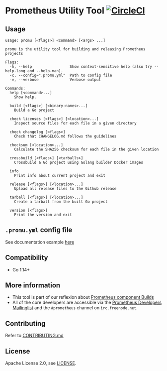 # Prometheus Utility Tool [![CircleCI](https://circleci.com/gh/prometheus/promu/tree/master.svg?style=shield)][circleci]

## Usage

```help
usage: promu [<flags>] <command> [<args> ...]

promu is the utility tool for building and releasing Prometheus projects

Flags:
  -h, --help                 Show context-sensitive help (also try --help-long and --help-man).
  -c, --config=".promu.yml"  Path to config file
  -v, --verbose              Verbose output

Commands:
  help [<command>...]
    Show help.

  build [<flags>] [<binary-names>...]
    Build a Go project

  check licenses [<flags>] [<location>...]
    Inspect source files for each file in a given directory

  check changelog [<flags>]
    Check that CHANGELOG.md follows the guidelines

  checksum [<location>...]
    Calculate the SHA256 checksum for each file in the given location

  crossbuild [<flags>] [<tarballs>]
    Crossbuild a Go project using Golang builder Docker images

  info
    Print info about current project and exit

  release [<flags>] [<location>...]
    Upload all release files to the Github release

  tarball [<flags>] [<location>...]
    Create a tarball from the built Go project

  version [<flags>]
    Print the version and exit
```

## `.promu.yml` config file

See documentation example [here](doc/examples/prometheus/.promu.yml)

## Compatibility

* Go 1.14+

## More information

* This tool is part of our reflexion about [Prometheus component Builds](https://docs.google.com/document/d/1Ql-f_aThl-2eB5v3QdKV_zgBdetLLbdxxChpy-TnWSE)
* All of the core developers are accessible via the [Prometheus Developers Mailinglist](https://groups.google.com/forum/?fromgroups#!forum/prometheus-developers) and the `#prometheus` channel on `irc.freenode.net`.

## Contributing

Refer to [CONTRIBUTING.md](CONTRIBUTING.md)

## License

Apache License 2.0, see [LICENSE](LICENSE).

[circleci]: https://circleci.com/gh/prometheus/promu
